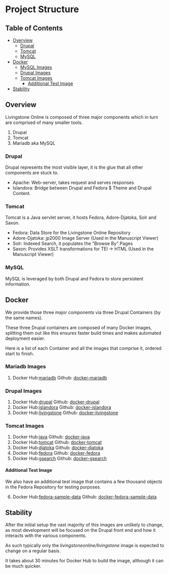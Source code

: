 # Project Structure

## Table of Contents

* [Overview](#overview)
  * [Drupal](#drupal)
  * [Tomcat](#tomcat)
  * [MySQL](#mysql)
* [Docker](#docker)
  * [MySQL Images](#mysql-images)
  * [Drupal Images](#drupal-images)
  * [Tomcat Images](#tomcat-images)
    * [Additional Test Image](#additional-test-image)
* [Stability](#stability)

## Overview

Livingstone Online is composed of three major components which in turn are
comprised of many smaller tools.

1. Drupal
2. Tomcat
3. Mariadb aka MySQL

### Drupal

Drupal represents the most visible layer, it is the glue that all other
components are stuck to.

* Apache: Web-server, takes request and serves responses
* Islandora: Bridge between Drupal and Fedora
$ Theme and Drupal Content.

### Tomcat

Tomcat is a Java servlet server, it hosts Fedora, Adore-Djatoka, Solr and Saxon.

* Fedora: Data Store for the Livingstone Online Repository
* Adore-Djatoka: jp2000 Image Server (Used in the Manuscript Viewer)
* Solr: Indexed Search, it populates the "Browse By" Pages
* Saxon: Provides XSLT transformations for TEI -> HTML (Used in the Manuscript Viewer)

### MySQL

MySQL is leveraged by both Drupal and Fedora to store persistent information. 

## Docker

We provide those three major components via three Drupal Containers (by the
same names).

These three Drupal containers are composed of many Docker images, splitting them
out like this ensures faster build times and makes automated deployment easier.

Here is a list of each Container and all the images that comprise it, ordered
start to finish.

### Mariadb Images

1. Docker Hub:[mariadb](https://hub.docker.com/r/livingstoneonline/mariadb) 
   Github: [docker-mariadb](https://github.com/livingstoneonline/docker-mariadb)

### Drupal Images

1. Docker Hub:[drupal](https://hub.docker.com/r/livingstoneonline/drupal) 
   Github: [docker-drupal](https://github.com/livingstoneonline/docker-drupal)
2. Docker Hub:[islandora](https://hub.docker.com/r/livingstoneonline/islandora) 
   Github: [docker-islandora](https://github.com/livingstoneonline/docker-islandora)
3. Docker Hub:[livingstone](https://hub.docker.com/r/livingstoneonline/livingstone) 
   Github: [docker-livingstone](https://github.com/livingstoneonline/docker-livingstone)

### Tomcat Images

1. Docker Hub:[java](https://hub.docker.com/r/livingstoneonline/java) 
   Github: [docker-java](https://github.com/livingstoneonline/docker-java)
2. Docker Hub:[tomcat](https://hub.docker.com/r/livingstoneonline/tomcat) 
   Github: [docker-tomcat](https://github.com/livingstoneonline/docker-tomcat)
3. Docker Hub:[djatoka](https://hub.docker.com/r/livingstoneonline/djatoka) 
   Github: [docker-djatoka](https://github.com/livingstoneonline/docker-djatoka)
4. Docker Hub:[fedora](https://hub.docker.com/r/livingstoneonline/fedora) 
   Github: [docker-fedora](https://github.com/livingstoneonline/docker-fedora)
5. Docker Hub:[gsearch](https://hub.docker.com/r/livingstoneonline/docker) 
   Github: [docker-gsearch](https://github.com/livingstoneonline/docker-gsearch)

#### Additional Test Image

We also have an additional test image that contains a few thousand objects in
the Fedora Repository for testing purposes.

6. Docker Hub:[fedora-sample-data](https://hub.docker.com/r/livingstoneonline/docker) 
   Github: [docker-fedora-sample-data](https://github.com/livingstoneonline/docker-fedora-sample-data)


## Stability

After the initial setup the vast majority of this images are unlikely to change,
as most development will be focused on the Drupal front end and how it interacts
with the various components.

As such typically only the *livingstoneonline/livingstone* image is expected to change on a regular basis.

It takes about 30 minutes for Docker Hub to build the image, although it can be much quicker.

